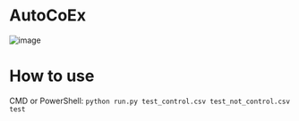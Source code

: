 # AutoCoEx
![image](https://github.com/iomyaki/AutoCoEx/assets/112620445/dd1e9b7b-556a-4c53-a4a7-a9ca4617a545)

# How to use
CMD or PowerShell: ```python run.py test_control.csv test_not_control.csv test```
